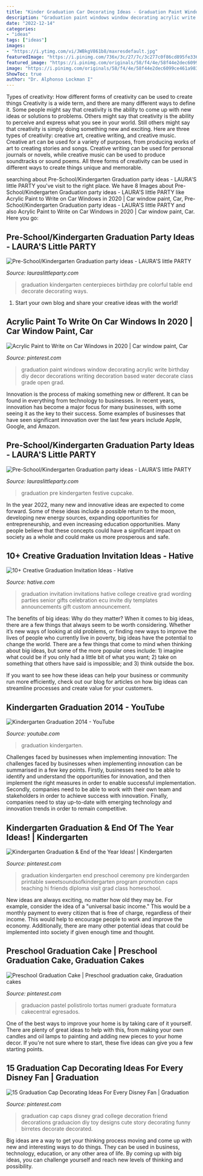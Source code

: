 ```yaml
---
title: "Kinder Graduation Car Decorating Ideas - Graduation Paint Windows Window Decorating Acrylic Write Birthday Diy Decor Decorations Writing Decoration Based Water Decorate Class Grade Open Grad"
description: "Graduation paint windows window decorating acrylic write birthday diy decor decorations writing decoration based water decorate class grade open grad"
date: "2022-12-14"
categories:
- "ideas"
tags: ["ideas"]
images:
- "https://i.ytimg.com/vi/JWBkgV861b8/maxresdefault.jpg"
featuredImage: "https://i.pinimg.com/736x/3c/27/7c/3c277c0f86cd895fe3366441917a1e97--kindergarten-graduation-ceremony-ideas-pre-school-graduation-ideas.jpg"
featured_image: "https://i.pinimg.com/originals/58/f4/4e/58f44e2dec6099ce461a9831e252e8d9.jpg"
image: "https://i.pinimg.com/originals/58/f4/4e/58f44e2dec6099ce461a9831e252e8d9.jpg"
ShowToc: true
author: "Dr. Alphonso Lockman I"
---
```



Types of creativity: How different forms of creativity can be used to create things
Creativity is a wide term, and there are many different ways to define it. Some people might say that creativity is the ability to come up with new ideas or solutions to problems. Others might say that creativity is the ability to perceive and express what you see in your world. Still others might say that creativity is simply doing something new and exciting. Here are three types of creativity: creative art, creative writing, and creative music.
Creative art can be used for a variety of purposes, from producing works of art to creating stories and songs. Creative writing can be used for personal journals or novels, while creative music can be used to produce soundtracks or sound poems. All three forms of creativity can be used in different ways to create things unique and memorable.

	

		
searching about Pre-School/Kindergarten Graduation party ideas - LAURA&#039;S little PARTY you've visit to the right place. We have 8 Images about Pre-School/Kindergarten Graduation party ideas - LAURA&#039;S little PARTY like Acrylic Paint to Write on Car Windows in 2020 | Car window paint, Car, Pre-School/Kindergarten Graduation party ideas - LAURA&#039;S little PARTY and also Acrylic Paint to Write on Car Windows in 2020 | Car window paint, Car. Here you go:
		
    
## Pre-School/Kindergarten Graduation Party Ideas - LAURA&#039;S Little PARTY

<img loading=lazy src="http://1.bp.blogspot.com/-mb98jaHdYxI/U3A6QbSwpJI/AAAAAAAAB6g/tjQMtY9MMHw/s1600/IMG_1985.JPG" onerror="this.onerror=null;this.src='https://tse2.mm.bing.net/th?id=OIP.unX9W3VtwRXqZAkUBzoSZwHaJ4&amp;pid=15.1';" alt="Pre-School/Kindergarten Graduation party ideas - LAURA&#039;S little PARTY">

_Source: lauraslittleparty.com_

>graduation kindergarten centerpieces birthday pre colorful table end decorate decorating ways. 

	

1. Start your own blog and share your creative ideas with the world!

    
## Acrylic Paint To Write On Car Windows In 2020 | Car Window Paint, Car

<img loading=lazy src="https://i.pinimg.com/736x/50/e0/1a/50e01a56490d31d89a64dad072df9ead.jpg" onerror="this.onerror=null;this.src='https://tse4.mm.bing.net/th?id=OIP.aOBUMWSqAhcQF2fObtgBZgHaLH&amp;pid=15.1';" alt="Acrylic Paint to Write on Car Windows in 2020 | Car window paint, Car">

_Source: pinterest.com_

>graduation paint windows window decorating acrylic write birthday diy decor decorations writing decoration based water decorate class grade open grad. 

	

Innovation is the process of making something new or different. It can be found in everything from technology to businesses. In recent years, innovation has become a major focus for many businesses, with some seeing it as the key to their success. Some examples of businesses that have seen significant innovation over the last few years include Apple, Google, and Amazon.

    
## Pre-School/Kindergarten Graduation Party Ideas - LAURA&#039;S Little PARTY

<img loading=lazy src="http://2.bp.blogspot.com/-uiEZzpErQvs/U3A5O6ybgII/AAAAAAAAB5Y/czFjiEbaIi8/s1600/IMG_1960.JPG" onerror="this.onerror=null;this.src='https://tse4.mm.bing.net/th?id=OIP.zJM-KEvZ7iY6m35ehNu2RAHaJ4&amp;pid=15.1';" alt="Pre-School/Kindergarten Graduation party ideas - LAURA&#039;S little PARTY">

_Source: lauraslittleparty.com_

>graduation pre kindergarten festive cupcake. 

	

In the year 2022, many new and innovative ideas are expected to come forward. Some of these ideas include a possible return to the moon, developing new energy sources, expanding opportunities for entrepreneurship, and even increasing education opportunities. Many people believe that these concepts could have a significant impact on society as a whole and could make us more prosperous and safe.

    
## 10+ Creative Graduation Invitation Ideas - Hative

<img loading=lazy src="https://hative.com/wp-content/uploads/2014/05/graduation-invitation/12-graduation-invitation-for-girl.jpg" onerror="this.onerror=null;this.src='https://tse3.mm.bing.net/th?id=OIP.Srs4ualIip3XQhWph2FF2gHaKX&amp;pid=15.1';" alt="10+ Creative Graduation Invitation Ideas - Hative">

_Source: hative.com_

>graduation invitation invitations hative college creative grad wording parties senior gifts celebration ecu invite diy templates announcements gift custom announcement. 

	

The benefits of big ideas: Why do they matter?
When it comes to big ideas, there are a few things that always seem to be worth considering. Whether it’s new ways of looking at old problems, or finding new ways to improve the lives of people who currently live in poverty, big ideas have the potential to change the world.
There are a few things that come to mind when thinking about big ideas, but some of the more popular ones include: 1) imagine what could be if you only had a little bit of what you want; 2) take on something that others have said is impossible; and 3) think outside the box.

If you want to see how these ideas can help your business or community run more efficiently, check out our blog for articles on how big ideas can streamline processes and create value for your customers.

    
## Kindergarten Graduation 2014 - YouTube

<img loading=lazy src="https://i.ytimg.com/vi/JWBkgV861b8/maxresdefault.jpg" onerror="this.onerror=null;this.src='https://tse4.mm.bing.net/th?id=OIP.cheBF_HQhsXuI9mS9vi5aQHaEK&amp;pid=15.1';" alt="Kindergarten Graduation 2014 - YouTube">

_Source: youtube.com_

>graduation kindergarten. 

	

Challenges faced by businesses when implementing innovation:
The challenges faced by businesses when implementing innovation can be summarised in a few key points. Firstly, businesses need to be able to identify and understand the opportunities for innovation, and then implement the right measures in order to enable successful implementation. Secondly, companies need to be able to work with their own team and stakeholders in order to achieve success with innovation. Finally, companies need to stay up-to-date with emerging technology and innovation trends in order to remain competitive.

    
## Kindergarten Graduation &amp; End Of The Year Ideas! | Kindergarten

<img loading=lazy src="https://i.pinimg.com/736x/3c/27/7c/3c277c0f86cd895fe3366441917a1e97--kindergarten-graduation-ceremony-ideas-pre-school-graduation-ideas.jpg" onerror="this.onerror=null;this.src='https://tse3.mm.bing.net/th?id=OIP.ndncgMhDxdEQb3pwxKL1LgHaJ4&amp;pid=15.1';" alt="Kindergarten Graduation &amp; End of the Year Ideas! | Kindergarten">

_Source: pinterest.com_

>graduation kindergarten end preschool ceremony pre kindergarden printable sweetsoundsofkindergarten program promotion caps teaching hi friends diploma visit grad class homeschool. 

	

New ideas are always exciting, no matter how old they may be. For example, consider the idea of a "universal basic income." This would be a monthly payment to every citizen that is free of charge, regardless of their income. This would help to encourage people to work and improve the economy. Additionally, there are many other potential ideas that could be implemented into society if given enough time and thought.

    
## Preschool Graduation Cake | Preschool Graduation Cake, Graduation Cakes

<img loading=lazy src="https://i.pinimg.com/originals/86/19/04/86190428f8b706767de629596e4ffd21.jpg" onerror="this.onerror=null;this.src='https://tse4.mm.bing.net/th?id=OIP.0w_9gK0Ce_1AeV-47Qqp6gHaLI&amp;pid=15.1';" alt="Preschool Graduation Cake | Preschool graduation cake, Graduation cakes">

_Source: pinterest.com_

>graduacion pastel polistirolo tortas numeri graduate formatura cakecentral egresados. 

	

One of the best ways to improve your home is by taking care of it yourself. There are plenty of great ideas to help with this, from making your own candles and oil lamps to painting and adding new pieces to your home decor. If you're not sure where to start, these five ideas can give you a few starting points.

    
## 15 Graduation Cap Decorating Ideas For Every Disney Fan | Graduation

<img loading=lazy src="https://i.pinimg.com/originals/58/f4/4e/58f44e2dec6099ce461a9831e252e8d9.jpg" onerror="this.onerror=null;this.src='https://tse3.mm.bing.net/th?id=OIP.sHdxkjVN_FP8JBLZ44Ej2QHaFj&amp;pid=15.1';" alt="15 Graduation Cap Decorating Ideas For Every Disney Fan | Graduation">

_Source: pinterest.com_

>graduation cap caps disney grad college decoration friend decorations graduacion diy toy designs cute story decorating funny birretes decorate decorated. 

	

Big ideas are a way to get your thinking process moving and come up with new and interesting ways to do things. They can be used in business, technology, education, or any other area of life. By coming up with big ideas, you can challenge yourself and reach new levels of thinking and possibility.

